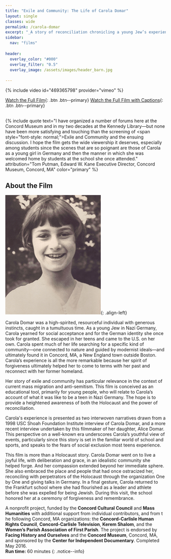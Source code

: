 ```yaml
---
title: "Exile and Community: The Life of Carola Domar"
layout: single
classes: wide
permalink: /carola-domar
excerpt: "_A story of reconciliation chronicling a young Jew’s experience in Nazi Germany, her escape from fascism, and her search for community. Told by the subject and her adult daughter, largely from a young person's perspective._"
sidebar:
  nav: "films"

header:
  overlay_color: "#000"
  overlay_filter: "0.5"
  overlay_image: /assets/images/header_barn.jpg

---
```


{% include video id="469365798" provider="vimeo" %}

[Watch the Full Film](/carola-domar/full-film){: .btn .btn--primary} [Watch the Full Film with Captions](/carola-domar/full-film-captioned){: .btn .btn--primary}
<br />
<br />


{% include quote text="I have organized a number of forums here at the Concord Museum and in my two decades at the Kennedy Library—but none have been more satisfying and touching than the screening of <span style=\"font-style: normal;\">Exile and Community</span> and the ensuing discussion.  I hope the film gets the wide viewership it deserves, especially among students since the scenes that are so poignant are those of Carola as a young girl in Germany and then the manner in which she was welcomed home by students at the school she once attended." attribution="Tom Putman, Edward W. Kane Executive Director, Concord Museum, Concord, MA" color="primary" %}

## About the Film

![image-left](/assets/images/domar_young_p_xs.jpg){: .align-left}

Carola Domar was a high-spirited, resourceful individual with generous instincts, caught in a tumultuous time. As a young Jew in Nazi Germany, Carola yearned for social acceptance and for the German identity she once took for granted. She escaped in her teens and came to the U.S. on her own. Carola spent much of her life searching for a specific kind of community––one connected to nature and guided by modernist ideals––and ultimately found it in Concord, MA, a New England town outside Boston. Carola’s experience is all the more remarkable because her spirit of forgiveness ultimately helped her to come to terms with her past and reconnect with her former homeland.

Her story of exile and community has particular relevance in the context of current mass migration and anti-semitism. This film is conceived as an educational tool, primarily for young people, who will relate to Carola’s account of what it was like to be a teen in Nazi Germany. The hope is to provide a heightened awareness of both the Holocaust and the power of reconciliation.

Carola's experience is presented as two interwoven narratives drawn from a 1998 USC Shoah Foundation Institute interview of Carola Domar, and a more recent interview undertaken by this filmmaker of her daughter, Alice Domar. This perspective on a well-known era underscores Carola’s youthful view of events, particularly since this story is set in the familiar world of school and sports, and speaks to the fears of social exclusion most teens experience.

This film is more than a Holocaust story. Carola Domar went on to live a joyful life, with deliberation and grace, in an idealistic community she helped forge. And her compassion extended beyond her immediate sphere. She also embraced the place and people that had once ostracized her, reconciling with perpetrators of the Holocaust through the organization One by One and giving talks in Germany. In a final gesture, Carola returned to the Frankfurt school where she had flourished as a leader and athlete before she was expelled for being Jewish. During this visit, the school honored her at a ceremony of forgiveness and remembrance.

A nonprofit  project, funded by the **Concord Cultural Council** and **Mass Humanities** with additional support from individual contributors, and from t​he following Concord, MA organizations: the **​​Concord-Carlisle Human Rights Council**, **Concord-Carlisle Television**, **Kerem Shalom**, and the **Women’s Parish Association of First Parish**. The project is endorsed by **Facing History and Ourselves** and the **Concord Museum**, Concord, MA, and sponsored by the **Center for Independent Documentary**. Completed May 2016.<br />**Run time:** 60 minutes
{: .notice--info}
